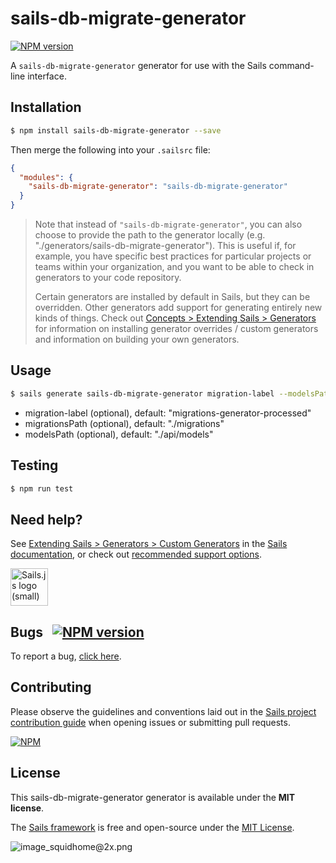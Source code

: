 # sails-db-migrate-generator

<span class="badge-npmversion"><a href="https://npmjs.org/package/sails-db-migrate-generator" title="View this project on NPM"><img src="https://img.shields.io/npm/v/sails-db-migrate-generator.svg" alt="NPM version" /></a></span>


A `sails-db-migrate-generator` generator for use with the Sails command-line interface.


## Installation

```sh
$ npm install sails-db-migrate-generator --save
```

Then merge the following into your `.sailsrc` file:

```json
{
  "modules": {
    "sails-db-migrate-generator": "sails-db-migrate-generator"
  }
}
```

> Note that instead of `"sails-db-migrate-generator"`, you can also choose to provide the path to the generator locally (e.g. "./generators/sails-db-migrate-generator").
> This is useful if, for example, you have specific best practices for particular projects or teams within your organization, and you want to be able to check in generators to your code repository.
>
> Certain generators are installed by default in Sails, but they can be overridden.  Other generators add support for generating entirely new kinds of things.
> Check out [Concepts > Extending Sails > Generators](https://sailsjs.com/docs/concepts/extending-sails/generators) for information on installing generator overrides / custom generators and information on building your own generators.



## Usage

```bash
$ sails generate sails-db-migrate-generator migration-label --modelsPath="./models" --migrationsPath="./migrations"
```
- migration-label (optional), default: "migrations-generator-processed"
- migrationsPath (optional), default: "./migrations"
- modelsPath (optional), default: "./api/models"

## Testing
```bash
$ npm run test
```


## Need help?

See [Extending Sails > Generators > Custom Generators](https://sailsjs.com/docs/concepts/extending-sails/generators/custom-generators) in the [Sails documentation](https://sailsjs.com/documentation), or check out [recommended support options](https://sailsjs.com/support).

<a href="https://sailsjs.com" target="_blank" title="Node.js framework for building realtime APIs."><img src="https://github-camo.global.ssl.fastly.net/9e49073459ed4e0e2687b80eaf515d87b0da4a6b/687474703a2f2f62616c64657264617368792e6769746875622e696f2f7361696c732f696d616765732f6c6f676f2e706e67" width=60 alt="Sails.js logo (small)"/></a>


## Bugs &nbsp; [![NPM version](https://badge.fury.io/js/sails-db-migrate-generator.svg)](http://npmjs.com/package/sails-db-migrate-generator)

To report a bug, [click here](https://sailsjs.com/bugs).


## Contributing

Please observe the guidelines and conventions laid out in the [Sails project contribution guide](https://sailsjs.com/documentation/contributing) when opening issues or submitting pull requests.

[![NPM](https://nodei.co/npm/sails-db-migrate-generator.png?downloads=true)](http://npmjs.com/package/sails-db-migrate-generator)



## License

This sails-db-migrate-generator generator is available under the **MIT license**.

The [Sails framework](https://sailsjs.com) is free and open-source under the [MIT License](https://sailsjs.com/license).


![image_squidhome@2x.png](http://i.imgur.com/RIvu9.png)
